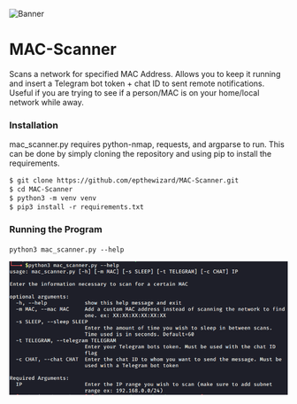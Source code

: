 ![Banner](https://document-export.canva.com/Gu4fs/DAEKnWGu4fs/1/preview/hVgYEKWUR9jLMIsQfx2oYw-0001-12067643902.png)

# MAC-Scanner
Scans a network for specified MAC Address. Allows you to keep it running and insert a Telegram bot token + chat ID to sent remote notifications. Useful if you are trying to see if a person/MAC is on your home/local network while away. 

### Installation

mac_scanner.py requires python-nmap, requests, and argparse to run. This can be done by simply cloning the repository and using pip to install the requirements.

```install
$ git clone https://github.com/epthewizard/MAC-Scanner.git
$ cd MAC-Scanner
$ python3 -m venv venv
$ pip3 install -r requirements.txt
```

### Running the Program 

`python3 mac_scanner.py --help`

![Help File](help.png)
